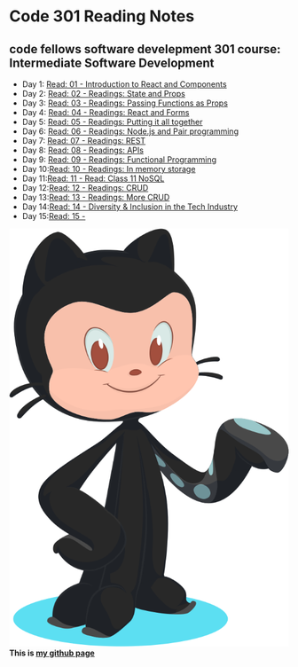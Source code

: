 # Code 301 Reading Notes
## code fellows software develepment 301 course: Intermediate Software Development

- Day 1: [Read: 01 - Introduction to React and Components](src/../class-301-01.md)  
- Day 2: [Read: 02 - Readings: State and Props](src/../class-301-02.md)
- Day 3: [Read: 03 - Readings: Passing Functions as Props](src/../class-301-03.md)  
- Day 4: [Read: 04 - Readings: React and Forms](src/../class-301-04.md)
- Day 5: [Read: 05 - Readings: Putting it all together](src/../class-301-05.md)
- Day 6: [Read: 06 - Readings: Node.js and Pair programming](src/../class-301-06.md)
- Day 7: [Read: 07 - Readings: REST](src/../class-301-07.md)
- Day 8: [Read: 08 - Readings: APIs](src/../class-301-08.md)
- Day 9: [Read: 09 - Readings: Functional Programming](src/../class-301-09.md)
- Day 10:[Read: 10 - Readings: In memory storage](src/../class-301-10.md)
- Day 11:[Read: 11 - Read: Class 11 NoSQL](src/../class-301-11.md)
- Day 12:[Read: 12 - Readings: CRUD](src/../class-301-12.md)
- Day 13:[Read: 13 - Readings: More CRUD](src/../class-301-13.md)
- Day 14:[Read: 14 - Diversity & Inclusion in the Tech Industry](src/../class-301-14.md)
- Day 15:[Read: 15 - ](src/../class-15.md)


![alt text](src/../git.svg)
**This is [my github page](https://github.com/mvrk)**

